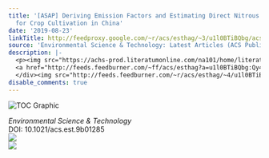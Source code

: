 ```yaml
---
title: '[ASAP] Deriving Emission Factors and Estimating Direct Nitrous Oxide Emissions
  for Crop Cultivation in China'
date: '2019-08-23'
linkTitle: http://feedproxy.google.com/~r/acs/esthag/~3/u1l0BTiBQbg/acs.est.9b01285
source: 'Environmental Science & Technology: Latest Articles (ACS Publications)'
description: |-
  <p><img src="https://achs-prod.literatumonline.com/na101/home/literatum/publisher/achs/journals/content/esthag/0/esthag.ahead-of-print/acs.est.9b01285/20190823/images/medium/es9b01285_0001.gif" alt="TOC Graphic"/></p><div><cite>Environmental Science & Technology</cite></div><div>DOI: 10.1021/acs.est.9b01285</div><div class="feedflare">
  <a href="http://feeds.feedburner.com/~ff/acs/esthag?a=u1l0BTiBQbg:Qy4C2b9evQ8:yIl2AUoC8zA"><img src="http://feeds.feedburner.com/~ff/acs/esthag?d=yIl2AUoC8zA" border="0"></img></a>
  </div><img src="http://feeds.feedburner.com/~r/acs/esthag/~4/u1l0BTiBQbg" ...
disable_comments: true
---
```

<p><img src="https://achs-prod.literatumonline.com/na101/home/literatum/publisher/achs/journals/content/esthag/0/esthag.ahead-of-print/acs.est.9b01285/20190823/images/medium/es9b01285_0001.gif" alt="TOC Graphic"/></p><div><cite>Environmental Science & Technology</cite></div><div>DOI: 10.1021/acs.est.9b01285</div><div class="feedflare">
<a href="http://feeds.feedburner.com/~ff/acs/esthag?a=u1l0BTiBQbg:Qy4C2b9evQ8:yIl2AUoC8zA"><img src="http://feeds.feedburner.com/~ff/acs/esthag?d=yIl2AUoC8zA" border="0"></img></a>
</div><img src="http://feeds.feedburner.com/~r/acs/esthag/~4/u1l0BTiBQbg" ...